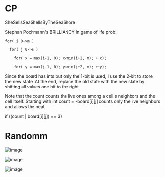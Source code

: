 # CP
SheSellsSeaShellsByTheSeaShore

Stephan Pochmann's BRILLIANCY in game of life prob: 



    for( i 0->m )

      for( j 0->n )

        for( x = max(i-1, 0); x<min(i+2, m); ++x);

        for( y = max(j-1, 0); y<min(j+2, m); ++y);



Since the board has ints but only the 1-bit is used, I use the 2-bit to store the new state. At the end, replace the old state with the new state by shifting all values one bit to the right.

Note that the count counts the live ones among a cell's neighbors and the cell itself. Starting with int count = -board[i][j] counts only the live neighbors and allows the neat

if ((count | board[i][j]) == 3)

<h1> Randomm </h1>

![image](https://user-images.githubusercontent.com/60093808/164612600-da7a90c4-1d11-4544-9cfa-7f87168392b4.png)


![image](https://user-images.githubusercontent.com/60093808/165371708-222c4cca-693f-47bc-a081-a3b8e98a1792.png)

![image](https://user-images.githubusercontent.com/60093808/168014521-b46e7839-8faa-42bc-82ba-9332c05cc391.png)
